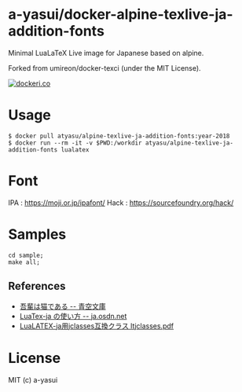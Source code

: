# a-yasui/docker-alpine-texlive-ja-addition-fonts

Minimal LuaLaTeX Live image for Japanese based on alpine.

Forked from umireon/docker-texci (under the MIT License).

[![dockeri.co](https://dockeri.co/image/atyasu/alpine-texlive-ja-addition-fonts)](https://hub.docker.com/r/atyasu/alpine-texlive-ja-addition-fonts)

# Usage

```shell
$ docker pull atyasu/alpine-texlive-ja-addition-fonts:year-2018
$ docker run --rm -it -v $PWD:/workdir atyasu/alpine-texlive-ja-addition-fonts lualatex
```

# Font

IPA : https://moji.or.jp/ipafont/
Hack : https://sourcefoundry.org/hack/

# Samples

```
cd sample;
make all;
```

## References

- [吾輩は猫である -- 青空文庫](https://www.aozora.gr.jp/cards/000148/files/789_14547.html)
- [LuaTex-ja の使い方 -- ja.osdn.net](https://ja.osdn.net/projects/luatex-ja/wiki/LuaTeX-ja%E3%81%AE%E4%BD%BF%E3%81%84%E6%96%B9)
- [LuaLATEX-ja用jclasses互換クラス ltjclasses.pdf](http://mirrors.ibiblio.org/CTAN/macros/luatex/generic/luatexja/doc/ltjclasses.pdf)

# License

MIT (c) a-yasui

